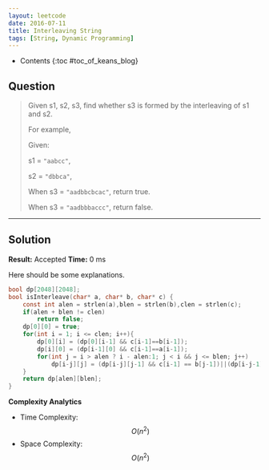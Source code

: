 ```yaml
---
layout: leetcode
date: 2016-07-11
title: Interleaving String
tags: [String, Dynamic Programming]
---
```


* Contents
{:toc #toc_of_keans_blog}

## Question

> Given s1, s2, s3, find whether s3 is formed by the interleaving of s1 and s2.
>
>For example,
>
>Given:
>
>s1 = `"aabcc"`,
>
>s2 = `"dbbca"`,
>
>When s3 = `"aadbbcbcac"`, return true.
>
>When s3 = `"aadbbbaccc"`, return false.
>     

***

## Solution

**Result:** Accepted **Time:** 0 ms

Here should be some explanations.

```c
bool dp[2048][2048];
bool isInterleave(char* a, char* b, char* c) {
    const int alen = strlen(a),blen = strlen(b),clen = strlen(c);
    if(alen + blen != clen)
        return false;
    dp[0][0] = true;
    for(int i = 1; i <= clen; i++){
        dp[0][i] = (dp[0][i-1] && c[i-1]==b[i-1]);
        dp[i][0] = (dp[i-1][0] && c[i-1]==a[i-1]);
        for(int j = i > alen ? i - alen:1; j < i && j <= blen; j++)
            dp[i-j][j] = (dp[i-j][j-1] && c[i-1] == b[j-1])||(dp[i-j-1][j] && c[i-1] == a[i-j-1]);
    }
    return dp[alen][blen];
}
```

**Complexity Analytics**

- Time Complexity: $$O(n^2)$$
- Space Complexity: $$O(n^2)$$
